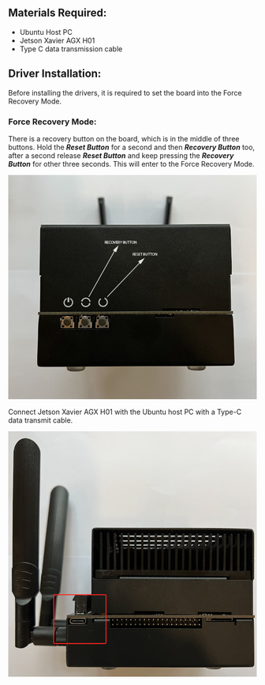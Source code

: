 
## Materials Required:
+ Ubuntu Host PC
+ Jetson Xavier AGX H01
+ Type C data transmission cable

## Driver Installation:

Before installing the drivers, it is required to set the board into the Force Recovery Mode. </br>

### Force Recovery Mode:

There is a recovery button on the board, which is in the middle of three buttons. Hold the ***Reset Button*** for a second and then ***Recovery Button*** too, after a second release ***Reset Button*** and keep pressing the ***Recovery Button*** for other three seconds. This will enter to the Force Recovery Mode. </br>

![Driver1](https://github.com/syedmohiuddinzia/JetsonXavierAGX-H01Kit/blob/main/Installation/driver1.png)

Connect Jetson Xavier AGX H01 with the Ubuntu host PC with a Type-C data transmit cable. </br>

![Driver2](https://github.com/syedmohiuddinzia/JetsonXavierAGX-H01Kit/blob/main/Installation/driver2.png)



